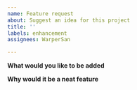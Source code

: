 ```yaml
---
name: Feature request
about: Suggest an idea for this project
title: ''
labels: enhancement
assignees: WarperSan

---
```


**What would you like to be added**

**Why would it be a neat feature**
